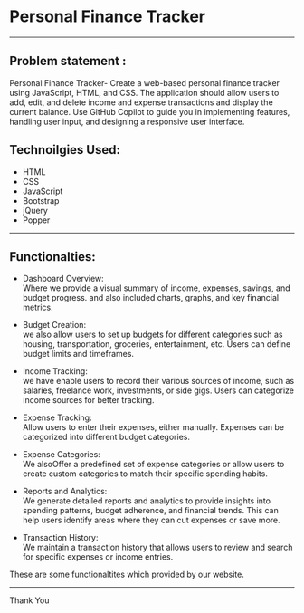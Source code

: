 # Personal Finance Tracker  
---------------------------------------------------------------------------------------------------------------------------------------------------------------------------------

## Problem statement :

Personal Finance Tracker- Create a web-based personal finance tracker using JavaScript, HTML, and CSS. The application should allow users to add, edit, and delete income and expense transactions and display the current balance. Use GitHub Copilot to guide you in implementing features, handling user input, and designing a responsive user interface.


## Technoilgies Used:

- HTML <br> 
- CSS <br> 
- JavaScript <br>
- Bootstrap <br>
- jQuery <br>
- Popper <br>

--------------------------------------------------------------------------------------------------------------------------------------------------------------------------------------

## Functionalties:

* Dashboard Overview: <br> Where we provide a visual summary of income, expenses, savings, and budget progress.
and also included charts, graphs, and key financial metrics.

* Budget Creation: <br>  we also allow users to set up budgets for different categories such as housing, transportation, groceries, entertainment, etc. Users can define budget limits and timeframes.

* Income Tracking: <br> we have enable users to record their various sources of income, such as salaries, freelance work, investments, or side gigs. Users can categorize income sources for better tracking.

* Expense Tracking: <br> Allow users to enter their expenses, either manually. Expenses can be categorized into different budget categories.

* Expense Categories: <br> We alsoOffer a predefined set of expense categories or allow users to create custom categories to match their specific spending habits.

* Reports and Analytics: <br>  We generate detailed reports and analytics to provide insights into spending patterns, budget adherence, and financial trends. This can help users identify areas where they can cut expenses or save more.

* Transaction History: <br> We maintain a transaction history that allows users to review and search for specific expenses or income entries.

These are some functionaltites which provided by our website.

---------------------------------------------------------------------------------------------------------------------------------------------------------------------------------

Thank You 





